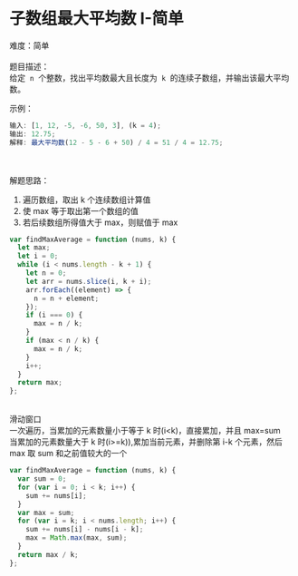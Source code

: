 # 子数组最大平均数 I-简单

难度：简单<br />
<br />题目描述：<br />给定  `n`  个整数，找出平均数最大且长度为  `k`  的连续子数组，并输出该最大平均数。

示例：

```javascript
输入: [1, 12, -5, -6, 50, 3], (k = 4);
输出: 12.75;
解释: 最大平均数(12 - 5 - 6 + 50) / 4 = 51 / 4 = 12.75;
```

<br />
<br />解题思路：

1. 遍历数组，取出 k 个连续数组计算值
1. 使 max 等于取出第一个数组的值
1. 若后续数组所得值大于 max，则赋值于 max

```javascript
var findMaxAverage = function (nums, k) {
  let max;
  let i = 0;
  while (i < nums.length - k + 1) {
    let n = 0;
    let arr = nums.slice(i, k + i);
    arr.forEach((element) => {
      n = n + element;
    });
    if (i === 0) {
      max = n / k;
    }
    if (max < n / k) {
      max = n / k;
    }
    i++;
  }
  return max;
};
```

<br />滑动窗口<br />一次遍历，当累加的元素数量小于等于 k 时(i<k)，直接累加，并且 max=sum<br />当累加的元素数量大于 k 时(i>=k)),累加当前元素，并删除第 i-k 个元素，然后 max 取 sum 和之前值较大的一个

```javascript
var findMaxAverage = function (nums, k) {
  var sum = 0;
  for (var i = 0; i < k; i++) {
    sum += nums[i];
  }
  var max = sum;
  for (var i = k; i < nums.length; i++) {
    sum += nums[i] - nums[i - k];
    max = Math.max(max, sum);
  }
  return max / k;
};
```
